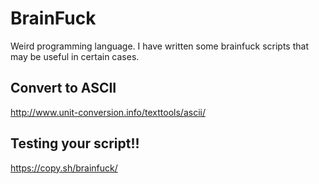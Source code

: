 # BrainFuck
Weird programming language. I have written some brainfuck scripts that may be useful in certain cases.

## Convert to ASCII
http://www.unit-conversion.info/texttools/ascii/

## Testing your script!!
https://copy.sh/brainfuck/
